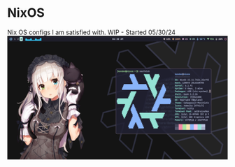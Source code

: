 # NixOS
Nix OS configs I am satisfied with.
WIP - Started 05/30/24
![Example Image](https://github.com/Kclamberth/NixOS/blob/main/nix1.png)

